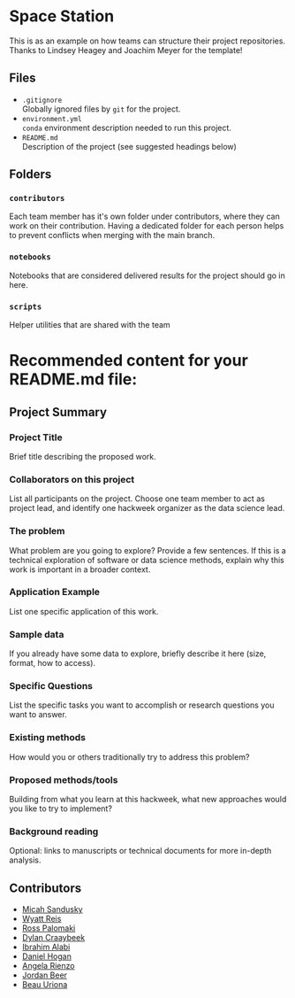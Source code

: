 # Space Station

This is as an example on how teams can structure their project repositories. Thanks to Lindsey Heagey and Joachim Meyer for the template!

## Files

* `.gitignore`
<br> Globally ignored files by `git` for the project.
* `environment.yml`
<br> `conda` environment description needed to run this project.
* `README.md`
<br> Description of the project (see suggested headings below)

## Folders

### `contributors`
Each team member has it's own folder under contributors, where they can work on their contribution. Having a dedicated folder for each person helps to prevent conflicts when merging with the main branch.

### `notebooks`
Notebooks that are considered delivered results for the project should go in here.

### `scripts`
Helper utilities that are shared with the team

# Recommended content for your README.md file:

## Project Summary

### Project Title

Brief title describing the proposed work.

### Collaborators on this project

List all participants on the project. Choose one team member to act as project lead, and identify one hackweek organizer as the data science lead.

### The problem

What problem are you going to explore? Provide a few sentences. If this is a technical exploration of software or data science methods, explain why this work is important in a broader context.

### Application Example

List one specific application of this work.

### Sample data

If you already have some data to explore, briefly describe it here (size, format, how to access).

### Specific Questions

List the specific tasks you want to accomplish or research questions you want to answer.

### Existing methods

How would you or others traditionally try to address this problem?

### Proposed methods/tools

Building from what you learn at this hackweek, what new approaches would you like to try to implement?

### Background reading

Optional: links to manuscripts or technical documents for more in-depth analysis.

## Contributors

 * [Micah Sandusky](https://github.com/micah-prime)
 * [Wyatt Reis](https://github.com/wyattreis)
 * [Ross Palomaki](https://github.com/rpalomaki)
 * [Dylan Craaybeek](https://github.com/dcraaybeek)
 * [Ibrahim Alabi](https://github.com/Ibrahim-Ola)
 * [Daniel Hogan](https://github.com/dlhogan97)
 * [Angela Rienzo](https://github.com/arienzo)
 * [Jordan Beer](https://github.com/Jordanmbeer)
 * [Beau Uriona](https://github.com/beautah)

